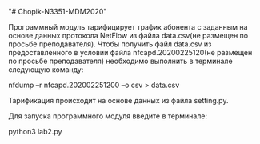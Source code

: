 "# Chopik-N3351-MDM2020"

Программный модуль тарифицирует трафик абонента с заданным  на основе данных протокола NetFlow 
из файла data.csv(не размещен по просьбе преподавателя).
Чтобы получить файл data.csv из предоставленного в условии файла nfcapd.20200225120(не размещен по просьбе преподавателя)
необходимо выполнить в терминале следующую команду: 

  nfdump –r nfcapd.202002251200 –o csv > data.csv

Тарификация происходит на основе данных из файла setting.py.

Для запуска программного модуля введите в терминале: 
  
  python3 lab2.py

